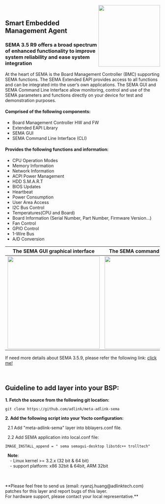 <img src ="https://material.adlinktech.com/en/Upload/ProductNews/logo_sema.png" width="200" align="right" />


<br>

## Smart Embedded Management Agent ##
### SEMA 3.5 R9 offers a broad spectrum of enhanced functionality to improve system reliability and ease system integration


At the heart of SEMA is the Board Management Controller (BMC) supporting SEMA functions. The SEMA Extended EAPI provides access to all functions and can be integrated into the user’s own applications. The SEMA GUI and SEMA Command Line Interface allow monitoring, control and use of the SEMA parameters and functions directly on your device for test and demonstration purposes. 


#### Comprised of the following components:  ####
- Board Management Controller HW and FW
- Extended EAPI Library
- SEMA GUI
- SEMA Command Line Interface (CLI)

#### Provides the following functions and information: ####
- CPU Operation Modes
- Memory Information
- Network Information
- ACPI Power Management
- HDD S.M.A.R.T
- BIOS Updates
- Heartbeat
- Power Consumption
- User Area Access
- I2C Bus Control
- Temperatures(CPU and Board)
- Board Information (Serial Number, Part Number, Firmware Version...)
- Fan Control
- GPIO Control
- 1-Wire Bus
- A/D Conversion


|      **The SEMA GUI graphical interface**                  |       **The SEMA command line interface**                    |
|:---: |:---: |
|<div style="text-align:right"><img src ="https://material.adlinktech.com/products/images/1274/SEMA_Graphics_Interface.png" width="300" /></div>|<div style="text-align:right"><img src ="https://material.adlinktech.com/products/images/1274/SEMA_Command_Interface.png" width="300" /></div>|
 

If need more details about SEMA 3.5.9, please refer the following link: <a href="https://www.adlinktech.com/Products/Industrial_IoT_and_Cloud_solutions/SEMA_Smart_Embedded_Management_Agent/SEMA?lang=en" title="Title">click me!</a>  


 

<br>


Guideline to add layer into your BSP: 
----

**1. Fetch the source from the following git location:**

	git clone https://github.com/adlink/meta-adlink-sema


**2. Add the following script into your Yocto configuration:**

&nbsp;&nbsp;2.1 Add "meta-adlink-sema" layer into bblayers.conf file.

&nbsp;&nbsp;2.2 Add SEMA application into local.conf file:

	IMAGE_INSTALL_append = " sema semagui-desktop libstdc++ trolltech"


&nbsp;&nbsp;**Note**: <br>&nbsp;&nbsp;&nbsp;&nbsp;-  Linux kernel  >= 3.2.x (32 bit & 64 bit) <br>&nbsp;&nbsp;&nbsp;&nbsp;-  support platform: x86 32bit & 64bit, ARM 32bit



<br>
<br>
**Please feel free to send us (email: ryanzj.huang@adlinktech.com) patches for this layer and report bugs of this layer. <br>For hardware support, please contact your local representative.**
